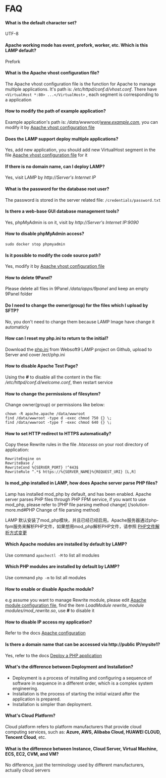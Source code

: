 # FAQ

#### What is the default character set?

UTF-8

#### Apache working mode has event, prefork, worker, etc. Which is this LAMP default?

Prefork

#### What is the Apache vhost configuration file?
The Apache vhost configuration file is the function for Apache to manage multiple applications. It's path is: */etc/httpd/conf.d/vhost.conf*.
There have `<VirtualHost *:80> ...</VirtualHost>` , each segment is corresponding to a application

#### How to modify the path of example application?

Example application's path is: */data/wwwroot/www.example.com*, you can modify it by [Apache vhost configuration file](/stack-components.md#apache)

#### Does the LAMP support deploy multiple applications?

Yes, add new application, you should add new VirtualHost segment in the file [Apache vhost configuration file](/stack-components.md#apache) for it

#### If there is no domain name, can I deploy LAMP?

Yes, visit LAMP by *http://Server's Internet IP*

#### What is the password for the database root user?

The password is stored in the server related file: `/credentials/password.txt`

#### Is there a web-base GUI database management tools?

Yes, phpMyAdmin is on it, visit by *http://Server's Internet IP:9090*

#### How to disable phpMyAdmin access?

```
sudo docker stop phpmyadmin
```

#### Is it possible to modify the code source path?

Yes, modify it by [Apache vhost configuration file](/stack-components.md#apache)

#### How to delete 9Panel?

Please delete all files in 9Panel */data/apps/9panel* and keep an empty 9Panel folder

#### Do I need to change the owner(group) for the files which I upload by SFTP?

No, you don't need to change them because LAMP Image have change it automaticly

#### How can I reset my php.ini to return to the initial?

Download the [php.ini](https://github.com/Websoft9/ansible-lamp/blob/master/roles/php/templates/php.ini) from Websoft9 LAMP project on Github, upload to Server and cover /ect/php.ini

#### How to disable Apache Test Page?

Using the **#** to disable all the content in the file: */etc/httpd/conf.d/welcome.conf*, then restart service

#### How to change the permissions of filesytem?

Change owner(group) or permissions like below:

```shell
chown -R apache.apache /data/wwwroot
find /data/wwwroot -type d -exec chmod 750 {} \;
find /data/wwwroot -type f -exec chmod 640 {} \;
```

#### How to set HTTP redirect to HTTPS automatically?

Copy these Rewrite rules in the file *.htacesss* on your root directory of application:
```
RewriteEngine on
RewriteBase /
RewriteCond %{SERVER_PORT} !^443$
RewriteRule ^.*$ https://%{SERVER_NAME}%{REQUEST_URI} [L,R]
```

#### Is mod_php installed in LAMP, how does Apache server parse PHP files?

Lamp has installed mod_php by default, and has been enabled. Apache server parses PHP files through PHP FPM service, if you want to use mod_php, please refer to [PHP file parsing method change] (/solution-more.md#PHP Change of file parsing method)

LAMP 默认安装了mod_php模块，并且已经已经启用。Apache服务器通过php-fpm服务来解析PHP文件，如果想用mod_php解析PHP文件，请参照 [PHP文件解析方式变更](/zh/solution-more.md#PHP文件解析方式变更)

#### Which Apache modules are installed by default by LAMP?

Use command `apachectl -M` to list all modules

#### Which PHP modules are installed by default by LAMP?

Use command `php -m` to list all modules

#### How to enable or disable Apache module?

e.g  assume you want to manage Rewrite module, please edit [Apache module configuration file](/stack-components.md#apache), find the item *LoadModule rewrite_module modules/mod_rewrite.so*, use **#** to disable it

#### How to disable IP access my application?

Refer to the docs [Apache configuration](https://support.websoft9.com/docs/linux/webs-apache.html#disable-ip-access)

#### Is there a domain name that can be accessed via http://public IP/mysite1?

Yes, refer to the docs [Deploy a PHP application](/lamp/solution-deployment.html#deploy-second-application)

#### What's the difference between Deployment and Installation?

- Deployment is a process of installing and configuring a sequence of software in sequence in a different order, which is a complex system engineering.  
- Installation is the process of starting the initial wizard after the application is prepared.  
- Installation is simpler than deployment. 

#### What's Cloud Platform?

Cloud platform refers to platform manufacturers that provide cloud computing services, such as: **Azure, AWS, Alibaba Cloud, HUAWEI CLOUD, Tencent Cloud**, etc.

#### What is the difference between Instance, Cloud Server, Virtual Machine, ECS, EC2, CVM, and VM?

No difference, just the terminology used by different manufacturers, actually cloud servers
